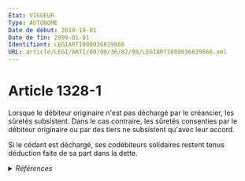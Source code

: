 ```yaml
---
État: VIGUEUR
Type: AUTONOME
Date de début: 2018-10-01
Date de fin: 2999-01-01
Identifiant: LEGIARTI000036829866
URL: article/LEGI/ARTI/00/00/36/82/98/LEGIARTI000036829866.xml
---
```


<h1>Article 1328-1</h1>

Lorsque le débiteur originaire n'est pas déchargé par le créancier, les sûretés
subsistent. Dans le cas contraire, les sûretés consenties par le débiteur
originaire ou par des tiers ne subsistent qu'avec leur accord.<br />

Si le cédant est déchargé, ses codébiteurs solidaires restent tenus déduction
faite de sa part dans la dette.


<details>
  <summary><em>Références</em></summary>

  <h2>Articles faisant référence à l'article</h2>
  
  <ul>
    <li>
      <a href="https://legal.tricoteuses.fr//redirection/LEGIARTI000036828138?vers=git&vers=legifrance">LOI n° 2018-287 du 20 avril 2018 ratifiant l'ordonnance n° 2016-131 du 10 février 2016 portant réforme du droit des contrats, du régime général et de la preuve des obligations - article 13 ENTIEREMENT_MODIF</a> MODIFIE source
    </li>
  </ul>
  
  <h2>Références faites par l'article</h2>
  
  <ul>
    <li>
      2018-04-20 MODIFIE cible <a href="https://legal.tricoteuses.fr//redirection/LEGIARTI000036828138?vers=git&vers=legifrance">LOI n° 2018-287 du 20 avril 2018 ratifiant l'ordonnance n° 2016-131 du 10 février 2016 portant réforme du droit des contrats, du régime général et de la preuve des obligations - article 13 ENTIEREMENT_MODIF</a>
    </li>
  </ul>
</details>
